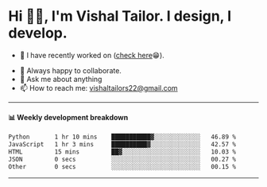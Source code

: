 # Hi 👋🏻, I'm Vishal Tailor. I design, I develop.

- 🔭 I have recently worked on ([check here](https://vishaltailor.com)😁).
<!-- - 🎦 Currently watching: JavaScript: The Hard Parts By Will Sentance. -->
- 👯 Always happy to collaborate.
- 💬 Ask me about anything
- 📫 How to reach me: <a href="mailto:vishaltailors22@gmail.com">vishaltailors22@gmail.com</a>

<hr /> 
<h4>📊 Weekly development breakdown</h4>
<!--START_SECTION:waka-->

```txt
Python       1 hr 10 mins    ███████████▓░░░░░░░░░░░░░   46.89 %
JavaScript   1 hr 3 mins     ██████████▓░░░░░░░░░░░░░░   42.57 %
HTML         15 mins         ██▓░░░░░░░░░░░░░░░░░░░░░░   10.03 %
JSON         0 secs          ░░░░░░░░░░░░░░░░░░░░░░░░░   00.27 %
Other        0 secs          ░░░░░░░░░░░░░░░░░░░░░░░░░   00.15 %
```

<!--END_SECTION:waka-->
<hr /> 

<!-- ![](./profile-3d-contrib/profile-green-animate.svg) -->
